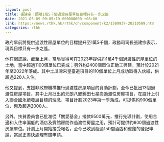 ```yaml
---
layout: post
title: 張建宗：距離1萬5千個過渡房屋單位目標只有一步之遙
date: 2021-05-09 09:05:19.000000000 +08:00
link: https://news.rthk.hk/rthk/ch/component/k2/1589937-20210509.htm
categories: rthk
---
```


政府早前將提供過渡性房屋單位的目標提升至1萬5千個，政務司司長張建宗表示，現與目標只有一步之遙。

他在網誌說，截至上月，當局覓得可在2023年提供約1萬4千個過渡性房屋單位的土地，當中超過1100個單位已完成；另外約2400個單位正動工興建，預計於2021年至2022年落成。其中土瓜灣宋皇臺道項目的110個單位上月成功取得入伙紙，供超過220人入住。

他又提到，支援非政府機構推行過渡性房屋項目的資助計劃，至今已批出13個過渡性房屋項目，其中上月批出的元朗八鄉錦田七星崗過渡性房屋項目，在設計上引入聯合國永續發展目標的理念，項目計劃2023年第一季落成，可提供約900個單位，惠及超過2000人。
 
另外，扶貧委員會已批准從「關愛基金」撥款9500萬元，推行先導計劃，使用合適和入住率偏低的酒店及賓館房間作過渡性房屋之用，預計可提供約800個過渡性房屋單位。計劃上月開始接受報名，至今已收到超過150間酒店和賓館的登記申請，當局正盡快處理有關申請。

